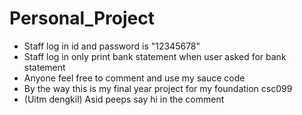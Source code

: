 # Personal_Project

* Staff log in id and password is "12345678"
* Staff log in only print bank statement when user asked for bank statement
* Anyone feel free to comment and use my sauce code
* By the way this is my final year project for my foundation csc099 
* (Uitm dengkil) Asid peeps say hi in the comment
